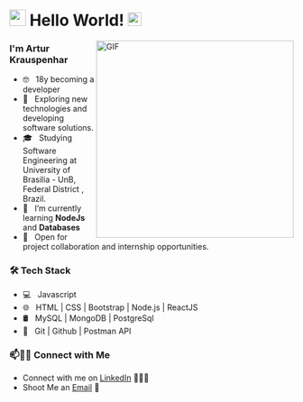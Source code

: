 # <img src="https://github.com/Shiv-sharma-111/Shiv-sharma-111/blob/master/Assets/Hi.gif" width="29px"> Hello World!&nbsp;<img src="https://github.com/Shiv-sharma-111/Shiv-sharma-111/blob/master/Assets/Earth.gif" width="24px">

<img align="right" alt="GIF" width="350px" src="https://raw.githubusercontent.com/haoruilee/haoruilee/master/pic/pusheencode.gif" />

### I'm Artur Krauspenhar

- 🤓 &nbsp; 18y becoming a developer
- 🤔 &nbsp; Exploring new technologies and developing software solutions.
- 🎓 &nbsp; Studying Software Engineering at University of Brasilia - UnB, Federal District , Brazil.
- 🌱 &nbsp; I’m currently learning **NodeJs** and **Databases**
- 👀 &nbsp; Open for project collaboration and internship opportunities. 

<h3>🛠 Tech Stack</h3>

- 💻 &nbsp; Javascript 
- 🌐 &nbsp; HTML | CSS | Bootstrap | Node.js | ReactJS
- 🛢 &nbsp; MySQL | MongoDB | PostgreSql
- 🔧 &nbsp; Git | Github | Postman API

<!-- ![github stats](https://github-readme-stats.vercel.app/api?username=Arturhk05&show_icons=true&theme=radical) -->

### 📫🤝🏻 Connect with Me

 - Connect with me on [LinkedIn](https://www.linkedin.com/in/arturkraus/) 👨🏻‍💻
 - Shoot Me an [Email](mailto:arturkrauspenhar@hotmail.com) 💌

<!--[![Mail Badge](https://img.shields.io/badge/-arturkrauspenhar@hotmail.com-c14438?style=flat-square&logo=Gmail&logoColor=white&link=mailto:arturkrauspenhar@hotmail.com)](mailto:arturkrauspenhar@hotmail.com)-->
